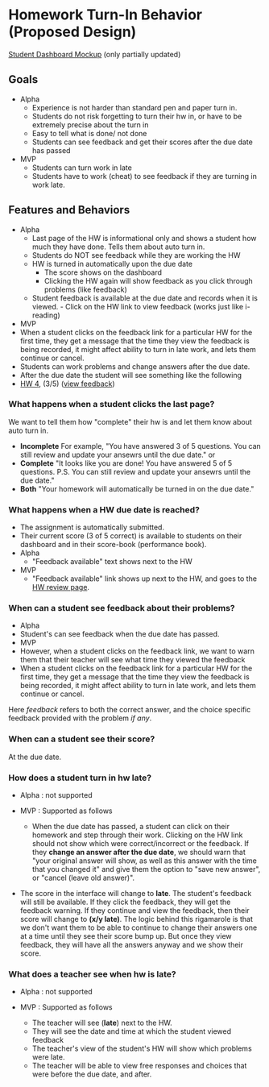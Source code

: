 # Homework Turn-In Behavior (Proposed Design)

[Student Dashboard Mockup](http://mockups.openstax.org/Tutor_MVP_v2/#p=turn_in_page) (only partially updated)

## Goals
 - Alpha
   - Experience is not harder than standard pen and paper turn in. 
   - Students do not risk forgetting to turn their hw in, or have to be extremely precise about the turn in
   - Easy to tell what is done/ not done
   - Students can see feedback and get their scores after the due date has passed
 - MVP 
   - Students can turn work in late
   - Students have to work (cheat) to see feedback if they are turning in work late.

## Features and Behaviors

- Alpha 
  - Last page of the HW is informational only and shows a student how much they have done. Tells them about auto turn in.
  - Students do NOT see feedback while they are working the HW
  - HW is turned in automatically upon the due date
    - The score shows on the dashboard
    - Clicking the HW again will show feedback as you click through problems (like feedback)
  - Student feedback is available at the due date and records when it is viewed. - Click on the HW link to view feedback (works just like i-reading)
- MVP
 - When a student clicks on the feedback link for a particular HW for the first time, they get a message that the time they view the feedback is being recorded, it might affect ability to turn in late work, and lets them continue or cancel.
 - Students can work problems and change answers after the due date.
  - After the due date the student will see something like the following 
   - [HW 4](bogus.com), (3/5) ([view feedback](bogus.com))

### What happens when a **student clicks the last page**?
We want to tell them how "complete" their hw is and let them know about auto turn in.

 - **Incomplete** For example, "You have answered 3 of 5 questions. You can still review and update your ansewrs until the due date." or 
 - **Complete** "It looks like you are done! You have answered 5 of 5 questions. P.S. You can still review and update your ansewrs until the due date." 
 - **Both** "Your homework will automatically be turned in on the due date."

### What happens when a **HW due date is reached**?

- The assignment is automatically submitted.
- Their current score (3 of 5 correct) is available to students on their dashboard and in their score-book (performance book). 
- Alpha
    - "Feedback available" text shows next to the HW
- MVP 
    -  "Feedback available" link shows up next to the HW, and goes to the [HW review page](http://mockups.openstax.org/Tutor_MVP_v2/#p=review_and_recover_hw_-_student_view).  

### When can a student **see feedback** about their problems?

 - Alpha
  - Student's can see feedback when the due date has passed. 
 - MVP
  - However, when a student clicks on the feedback link, we want to warn them that their teacher will see what time they viewed the feedback
  - When a student clicks on the feedback link for a particular HW for the first time, they get a message that the time they view the feedback is being recorded, it might affect ability to turn in late work, and lets them continue or cancel.

Here *feedback* refers to both the correct answer, and the choice specific feedback provided with the problem *if any*. 

### When can a student **see their score**?

At the due date.

### How does a student **turn in hw late**?

 - Alpha : not supported

 - MVP : Supported as follows
   - When the due date has passed, a student can click on their homework and step through their work. Clicking on the HW link should not show which were correct/incorrect or the feedback. If they **change an answer after the due date**, we should warn that "your original answer will show, as well as this answer with the time that you changed it" and give them the option to "save new answer", or "cancel (leave old answer)".
  - The score in the interface will change to **late**. The student's feedback will still be available. If they click the feedback, they will get the feedback warning. If they continue and view the feedback, then their score will change to **(x/y late)**. The logic behind this rigamarole is that we don't want them to be able to continue to change their answers one at a time until they see their score bump up. But once they view feedback, they will have all the answers anyway and we show their score.

### What does a **teacher see when hw is late**?

 - Alpha : not supported

 - MVP : Supported as follows
   - The teacher will see (**late**) next to the HW. 
   -  They will see the date and time at which the student viewed feedback
   - The teacher's view of the student's HW will show which problems were late.
   - The teacher will be able to view free responses and choices that were before the due date, and after. 

 


